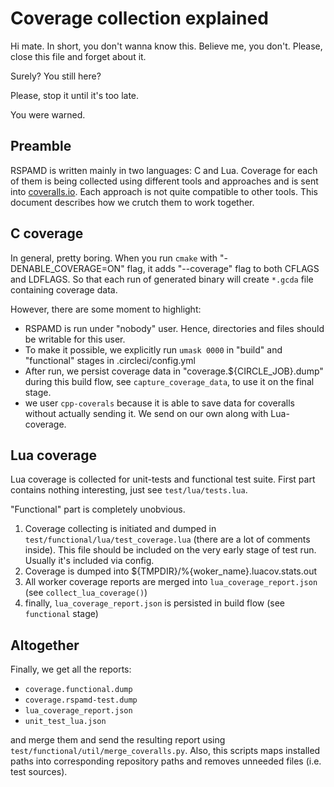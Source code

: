 Coverage collection explained
=============================

Hi mate. In short, you don't wanna know this. Believe me, you don't. Please, close this file and forget about it.

Surely? You still here?

Please, stop it until it's too late.

You were warned.


Preamble
--------
RSPAMD is written mainly in two languages: C and Lua. Coverage for each of them is being collected using different 
tools and approaches and is sent into [coveralls.io](https://coveralls.io).
Each approach is not quite compatible to other tools. This document describes how we crutch them to work together.


C coverage
----------
In general, pretty boring. When you run `cmake` with "-DENABLE_COVERAGE=ON" flag, it adds "--coverage" flag to both
CFLAGS and LDFLAGS. So that each run of generated binary will create `*.gcda` file containing coverage data.

However, there are some moment to highlight:

- RSPAMD is run under "nobody" user. Hence, directories and files should be writable for this user. 
- To make it possible, we explicitly run `umask 0000` in "build" and "functional" stages in .circleci/config.yml
- After run, we persist coverage data in "coverage.${CIRCLE\_JOB}.dump" during this build flow, see `capture_coverage_data`,
  to use it on the final stage.
- we user `cpp-coverals` because it is able to save data for coveralls without actually sending it. We send on our own
  along with Lua-coverage.

Lua coverage
------------
Lua coverage is collected for unit-tests and functional test suite. 
First part contains nothing interesting, just see `test/lua/tests.lua`.

"Functional" part is completely unobvious.

1. Coverage collecting is initiated and dumped in `test/functional/lua/test_coverage.lua` (there are a lot of comments inside).
   This file should be included on the very early stage of test run. Usually it's included via config.
2. Coverage is dumped into ${TMPDIR}/%{woker_name}.luacov.stats.out
3. All worker coverage reports are merged into `lua_coverage_report.json` (see `collect_lua_coverage()`)
4. finally, `lua_coverage_report.json` is persisted in build flow (see `functional` stage)

Altogether
----------

Finally, we get all the reports:

- `coverage.functional.dump` 
- `coverage.rspamd-test.dump`
- `lua_coverage_report.json`
- `unit_test_lua.json`

and merge them and send the resulting report using `test/functional/util/merge_coveralls.py`. Also, this scripts maps installed
paths into corresponding repository paths and removes unneeded files (i.e. test sources).
